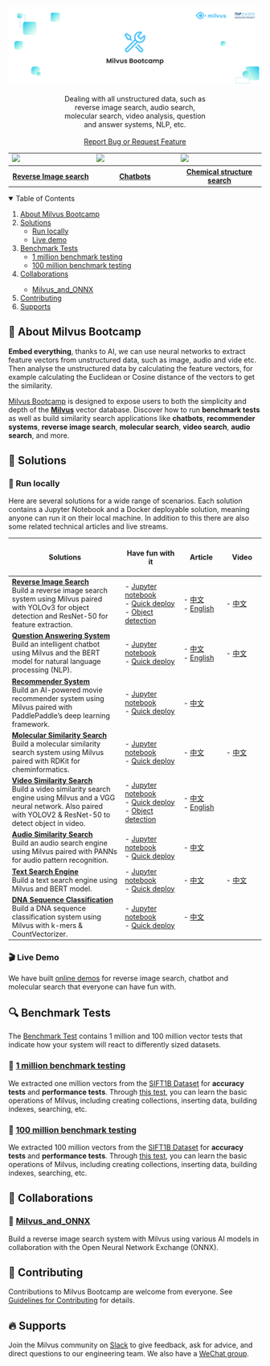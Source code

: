 <!-- PROJECT LOGO -->

<p align="center">
  <a href="https://github.com/milvus-io/bootcamp">
    <img src="images/logo.png" alt="Logo">
  </a>
  <p align="center" style="padding-left: 100px; padding-right: 100px">
      Dealing with all unstructured data, such as reverse image search, audio search, molecular search, video analysis, question and answer systems, NLP, etc.
    <br />
    <br />
    <a href="https://github.com/milvus-io/bootcamp/issues">Report Bug or Request Feature</a>
  </p>
<!-- DEMO -->
<table>
  <tr>
    <td width="30%">
      <a href="https://zilliz.com/milvus-demos">
        <img src="https://zilliz-cms.s3.us-west-2.amazonaws.com/image_search_59a64e4f22.gif" />
      </a>
    </td>
    <td width="30%">
<a href="https://zilliz.com/milvus-demos">
<img src="https://zilliz-cms.s3.us-west-2.amazonaws.com/qa_df5ee7bd83.gif" />
</a>
    </td>
    <td width="30%">
<a href="https://zilliz.com/milvus-demos">
<img src="https://zilliz-cms.s3.us-west-2.amazonaws.com/mole_search_76f8340572.gif" />
</a>
    </td>
  </tr>
  <tr>
    <th align="center">
      <a href="https://zilliz.com/milvus-demos">Reverse Image search</a>
    </th>
    <th align="center">
      <a href="https://zilliz.com/milvus-demos">Chatbots</a>
    </th>
    <th align="center">
      <a href="https://zilliz.com/milvus-demos">Chemical structure search</a>
    </th>
  </tr>
</table>

<!-- TABLE OF CONTENTS -->
<details open="open">
  <summary>Table of Contents</summary>
  <ol>
    <li>
      <a href="#mega-about-milvus-bootcamp">About Milvus Bootcamp</a>
    </li>
    <li>
      <a href="#pencil-solutions">Solutions</a>
      <ul>
        <li><a href="#icecream-run-locally">Run locally</a></li>
        <li><a href="#clapper-live-demo">Live demo</a></li>
      </ul>
    </li>
    <li>
      <a href="#mag-benchmark-tests">Benchmark Tests</a>
      <ul>
        <li><a href="#dart-1-million-benchmark-testing">1 million benchmark testing</a></li>
        <li><a href="#art-100-million-benchmark-testing">100 million benchmark testing</a></li>
      </ul>
    </li>
    <li><a href="#two_women_holding_hands-collaborations">Collaborations</a></li>
      <ul>
        <li><a href="#clap-milvus_and_onnx">Milvus_and_ONNX</a></li>
      </ul>
    <li><a href="#pencil-contributing">Contributing</a></li>
    <li><a href="#fire-supports">Supports</a></li>
    </ol>
</details>

<!-- ABOUT MILVUS Bootcamp -->

## :mega: About Milvus Bootcamp

**Embed everything**, thanks to AI, we can use neural networks to extract feature vectors from unstructured data, such as image, audio and vide etc. Then analyse the unstructured data by calculating the feature vectors, for example calculating the Euclidean or Cosine distance of the vectors to get the similarity.

[Milvus Bootcamp](https://github.com/milvus-io/bootcamp) is designed to expose users to both the simplicity and depth of the [**Milvus**](https://milvus.io/) vector database. Discover how to run **benchmark tests** as well as build similarity search applications like **chatbots**, **recommender systems**, **reverse image search**, **molecular search**, **video search**, **audio search**, and more.

<!--ALL SOLUTIONS-->

## :pencil: Solutions

### :icecream: Run locally

Here are several solutions for a wide range of scenarios. Each solution contains a Jupyter Notebook and a Docker deployable solution, meaning anyone can run it on their local machine. In addition to this there are also some related technical articles and live streams.

| <br />Solutions<img width=600/> | <br />Have fun with it<img width=300/>                    | <br />Article<img width=200/>                              | <br />Video<img width=200/>                          |
| ----------------------------------------------------------- | ----------------------------------------------------------- | ----------------------------------------------------------- | ----------------------------------------------------- |
| [**Reverse Image Search**](./solutions/reverse_image_search)<br />Build a reverse image search system using Milvus paired with YOLOv3 for object detection and ResNet-50 for feature extraction. | - [Jupyter notebook](solutions/reverse_image_search/reverse_image_search.ipynb)<br />- [Quick deploy](solutions/reverse_image_search/quick_deploy)<br />- [Object detection](solutions/reverse_image_search/object_detection) | - [中文](https://mp.weixin.qq.com/s/7lNuaI-eL3lsQlOq0eolkw)<br />- [English](https://blog.milvus.io/milvus-application-1-building-a-reverse-image-search-system-based-on-milvus-and-vgg-aed4788dd1ea) | - [中文](https://www.bilibili.com/video/BV1SN411o79n) |
| [**Question Answering System**](./solutions/question_answering_system)<br />Build an intelligent chatbot using Milvus and the BERT model for natural language processing (NLP). | - [Jupyter notebook](solutions/question_answering_system/question_answering.ipynb)<br />- [Quick deploy](solutions/question_answering_system/quick_deploy) | - [中文](https://mp.weixin.qq.com/s/BZp4CMv2yuVb0oEyuDKNkw)<br />- [English](https://medium.com/voice-tech-podcast/building-an-intelligent-qa-system-with-nlp-and-milvus-75b496702490) | - [中文](https://www.bilibili.com/video/BV1ki4y1t72o) |
| [**Recommender System**](./solutions/recommender_system)<br />Build an AI-powered movie recommender system using Milvus paired with PaddlePaddle’s deep learning framework. | - [Jupyter notebook](solutions/recommender_system/recommender_system.ipynb)<br />- [Quick deploy](solutions/recommender_system/quick_deploy) | - [中文](https://mp.weixin.qq.com/s/nAr45u-ruvhWQ8LcVxbhOg) |  |
| [**Molecular Similarity Search**](./solutions/molecular_similarity_search)<br />Build a molecular similarity search system using Milvus paired with RDKit for cheminformatics. | - [Jupyter notebook](solutions/molecular_similarity_search/molecular_search.ipynb)<br />- [Quick deploy](solutions/molecular_similarity_search/quick_deploy) | - [中文](https://mp.weixin.qq.com/s/ZIH_zYltT6aJNQYMhOSsAg) | - [中文](https://www.bilibili.com/video/BV1dD4y1D7zS) |
| [**Video Similarity Search**](./solutions/video_similarity_search)<br />Build a video similarity search engine using Milvus and a VGG neural network. Also paired with YOLOV2 & ResNet-50 to detect object in video. | - [Jupyter notebook](solutions/video_similarity_search/video_similarity_search.ipynb)<br />- [Quick deploy](solutions/video_similarity_search/quick_deploy)<br />- [Object detection](solutions/video_similarity_search/object_detection) | - [中文](https://mp.weixin.qq.com/s/DOfiGP5BG_9sD7zZair4ew)<br />- [English](https://blog.milvus.io/4-steps-to-building-a-video-search-system-5a3ced633308) |                                                        |
| [**Audio Similarity Search**](./solutions/audio_similarity_search)<br />Build an audio search engine using Milvus paired with PANNs for audio pattern recognition. | - [Jupyter notebook](solutions/audio_similarity_search/audio_similarity_search.ipynb)<br />- [Quick deploy](solutions/audio_similarity_search/quick_deploy) | - [中文](https://mp.weixin.qq.com/s/PJfO71YOTW2gXO6SL-OOuA) |                                                        |
| [**Text Search Engine**](./solutions/text_search_engine)<br />Build a text search engine using Milvus and BERT model. | - [Jupyter notebook](solutions/text_search_engine/text_search_engine.ipynb)<br />- [Quick deploy](solutions/text_search_engine/quick_deploy) | - [中文](https://mp.weixin.qq.com/s/OUrBSCqnLuh9btyK3SxWgQ) | - [中文](https://www.bilibili.com/video/BV1Xi4y1E7Tb) |
| [**DNA Sequence Classification**](./solutions/dna_sequence_classification)<br />Build a DNA sequence classification system using Milvus with k-mers & CountVectorizer. | - [Jupyter notebook](solutions/dna_sequence_classification/dna_sequence_classification.ipynb)<br />- [Quick deploy](solutions/text_search_engine/quick_deploy) | - [中文](https://my.oschina.net/u/4209276/blog/5191465)  |  |

### :clapper: Live Demo

We have built [online demos](https://zilliz.com/milvus-demos?isZilliz=true) for reverse image search, chatbot and molecular search that everyone can have fun with.

<!-- BENCHMARK TESTS-->

## :mag: Benchmark Tests

The [Benchmark Test](./benchmark_test) contains 1 million and 100 million vector tests that indicate how your system will react to differently sized datasets.

 ### :dart: [1 million benchmark testing](https://github.com/milvus-io/bootcamp/blob/master/benchmark_test/lab1_sift1b_1m.md)

We extracted one million vectors from the [SIFT1B Dataset](http://corpus-texmex.irisa.fr/) for **accuracy tests** and **performance tests**. Through [this test](./benchmark_test/lab1_sift1b_1m.md), you can learn the basic operations of Milvus, including creating collections, inserting data, building indexes, searching, etc.

 ### :art: [100 million benchmark testing](https://github.com/milvus-io/bootcamp/blob/master/benchmark_test/lab2_sift1b_100m.md)

We extracted 100 million vectors from the [SIFT1B Dataset](http://corpus-texmex.irisa.fr/) for **accuracy tests** and **performance tests**. Through [this test](./benchmark_test/lab2_sift1b_100m.md), you can learn the basic operations of Milvus, including creating collections, inserting data, building indexes, searching, etc.

<!--THE COLLABORATIONS-->

## :two_women_holding_hands: Collaborations

### :clap: [Milvus_and_ONNX](etc/onnx_and_milvus)

Build a reverse image search system with Milvus using various AI models in collaboration with the Open Neural Network Exchange (ONNX).


## :pencil: Contributing

Contributions to Milvus Bootcamp are welcome from everyone. See [Guidelines for Contributing](./contributing.md) for details. 


## :fire: Supports

Join the Milvus community on [Slack](https://join.slack.com/t/milvusio/shared_invite/zt-e0u4qu3k-bI2GDNys3ZqX1YCJ9OM~GQ) to give feedback, ask for advice, and direct questions to our engineering team. We also have a [WeChat group](images/wechat_group.png).
